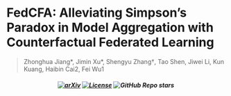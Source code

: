 # FedCFA: Alleviating Simpson’s Paradox in Model Aggregation with Counterfactual Federated Learning
> Zhonghua Jiang*, Jimin Xu*, Shengyu Zhang†, Tao Shen, Jiwei Li, Kun Kuang, Haibin Cai2, Fei Wu1

<h5 align=center>

[![arXiv](https://img.shields.io/badge/Arxiv-xxxx.xxxx-red?logo=arxiv&label=Arxiv&color=red)]([https://arxiv.org/abs/2406.18139](https://github.com/hua-zi/FedCFA))
[![License](https://img.shields.io/badge/Code%20License-MIT%20License-yellow)](https://github.com/hua-zi/FedCFA/LICENSE)
![GitHub Repo stars](https://img.shields.io/github/stars/hua-zi/FedCFA)
</h5>
